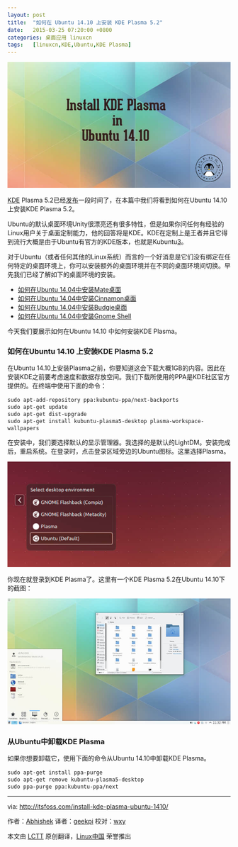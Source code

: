 ```yaml
---
layout: post
title:	"如何在 Ubuntu 14.10 上安装 KDE Plasma 5.2"
date:	2015-03-25 07:20:00 +0800 
categories:	桌面应用 linuxcn 
tags:	[linuxcn,KDE,Ubuntu,KDE Plasma]
---
```



![](/Asserts/Images/album/201503/24/214420co9rmprc7233c22z.jpg)


[KDE](https://www.kde.org/) Plasma 5.2已经[发布](https://dot.kde.org/2015/01/27/plasma-52-beautiful-and-featureful)一段时间了，在本篇中我们将看到如何在Ubuntu 14.10 上安装KDE Plasma 5.2。


Ubuntu的默认桌面环境Unity很漂亮还有很多特性，但是如果你问任何有经验的Linux用户关于桌面定制能力，他的回答将是KDE。KDE在定制上是王者并且它得到流行大概是由于Ubuntu有官方的KDE版本，也就是Kubuntu[3](http://www.kubuntu.org/)。


对于Ubuntu（或者任何其他的Linux系统）而言的一个好消息是它们没有绑定在任何特定的桌面环境上，你可以安装额外的桌面环境并在不同的桌面环境间切换。早先我们已经了解如下的桌面环境的安装。


* [如何在Ubuntu 14.04中安装Mate桌面](http://itsfoss.com/install-mate-desktop-ubuntu-14-04/)
* [如何在Ubuntu 14.04中安装Cinnamon桌面](http://itsfoss.com/install-cinnamon-24-ubuntu-1404/)
* [如何在Ubuntu 14.04中安装Budgie桌面](http://itsfoss.com/install-budgie-desktop-ubuntu-1404/)
* [如何在Ubuntu 14.04中安装Gnome Shell](http://itsfoss.com/how-to-install-gnome-in-ubuntu-14-04/)


今天我们要展示如何在Ubuntu 14.10 中如何安装KDE Plasma。


### 如何在Ubuntu 14.10 上安装KDE Plasma 5.2


在Ubuntu 14.10上安装Plasma之前，你要知道这会下载大概1GB的内容。因此在安装KDE之前要考虑速度和数据存放空间。我们下载所使用的PPA是KDE社区官方提供的。在终端中使用下面的命令：



```
sudo apt-add-repository ppa:kubuntu-ppa/next-backports
sudo apt-get update
sudo apt-get dist-upgrade
sudo apt-get install kubuntu-plasma5-desktop plasma-workspace-wallpapers

```

在安装中，我们要选择默认的显示管理器。我选择的是默认的LightDM。安装完成后，重启系统。在登录时，点击登录区域旁边的Ubuntu图标。这里选择Plasma。


![](/Asserts/Images/album/201503/24/214421d3opjawzf3ja24rp.jpg)


你现在就登录到KDE Plasma了。这里有一个KDE Plasma 5.2在Ubuntu 14.10下的截图：


![](/Asserts/Images/album/201503/24/214422a1w17k8vvmivr2s6.jpg)


### 从Ubuntu中卸载KDE Plasma


如果你想要卸载它，使用下面的命令从Ubuntu 14.10中卸载KDE Plasma。



```
sudo apt-get install ppa-purge
sudo apt-get remove kubuntu-plasma5-desktop
sudo ppa-purge ppa:kubuntu-ppa/next

```



---


via: <http://itsfoss.com/install-kde-plasma-ubuntu-1410/>


作者：[Abhishek](http://itsfoss.com/author/Abhishek/) 译者：[geekpi](https://github.com/geekpi) 校对：[wxy](https://github.com/wxy)


本文由 [LCTT](https://github.com/LCTT/TranslateProject) 原创翻译，[Linux中国](http://linux.cn/) 荣誉推出
